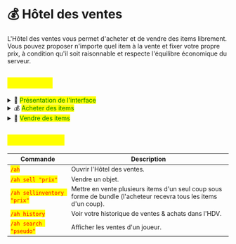 # 💰 Hôtel des ventes

L'Hôtel des ventes vous permet d'acheter et de vendre des items librement. Vous pouvez proposer n'importe quel item à la vente et fixer votre propre prix, à condition qu'il soit raisonnable et respecte l'équilibre économique du serveur.



## <mark style="color:yellow;">Utilisation</mark>

<details>

<summary><span data-gb-custom-inline data-tag="emoji" data-code="1f4c2">📂</span> <mark style="color:green;">Présentation de l'interface</mark></summary>

Pour ouvrir l'interface de l'Hôtel des ventes, tapez la commande <mark style="color:red;">`/ah`</mark>.

![](<../.gitbook/assets/image (19).png>)



* <mark style="color:yellow;">Coffre</mark> : Consultez vos ventes expirées. Les items restent 7 jours dans l'Hôtel des ventes avant d'expirer. Après 7 jours dans la catégorie "items expirés", ils sont supprimés et ne peuvent plus être récupérés.

- <mark style="color:yellow;">Coffre de l'End</mark> : Récupérez ici les items que vous avez achetés auprès d'autres joueurs.

* <mark style="color:yellow;">Votre tête</mark> : Obtenez un aperçu de vos items actuellement en vente.

- <mark style="color:yellow;">Loupe</mark> : Triez les ventes disponibles par catégorie pour une navigation plus facile.

</details>

<details>

<summary><span data-gb-custom-inline data-tag="emoji" data-code="1f4b0">💰</span> <mark style="color:green;">Acheter des items</mark></summary>

Pour acheter, il vous suffit de cliquer sur l'item que vous voulez acheter et confirmez l'achat.\
Une fois acheté, l'item sera récupérable en cliquant sur l'enderchest tout en bas.

![](<../.gitbook/assets/image (18).png>)

</details>

<details>

<summary><span data-gb-custom-inline data-tag="emoji" data-code="1f911">🤑</span> <mark style="color:green;">Vendre des items</mark></summary>

Pour vendre vos items, il vous suffit de faire <mark style="color:red;">`/ah sell "prix"`</mark> avec l'objet que vous souhaitez ajouter sur le marché dans votre main principale.

<img src="../.gitbook/assets/image (33).png" alt="" data-size="original">

</details>



## <mark style="color:yellow;">Commandes</mark>

| Commande                                                    | Description                                                                                                        |
| ----------------------------------------------------------- | ------------------------------------------------------------------------------------------------------------------ |
| <mark style="color:red;">`/ah`</mark>                       | Ouvrir l'Hôtel des ventes.                                                                                         |
| <mark style="color:red;">`/ah sell "prix"`</mark>           | Vendre un objet.                                                                                                   |
| <mark style="color:red;">`/ah sellinventory "prix"`</mark>  | Mettre en vente plusieurs items d'un seul coup sous forme de bundle (l'acheteur recevra tous les items d'un coup). |
| <mark style="color:red;">`/ah history`</mark>               | Voir votre historique de ventes & achats dans l'HDV.                                                               |
| <mark style="color:red;">`/ah search "pseudo"`</mark>       | Afficher les ventes d'un joueur.                                                                                   |

